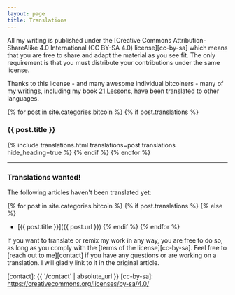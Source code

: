 ```yaml
---
layout: page
title: Translations
---
```


All my writing is published under the [Creative Commons Attribution-ShareAlike
4.0 International (CC BY-SA 4.0) license][cc-by-sa] which means that you are
free to share and adapt the material as you see fit. The only requirement is
that you must distribute your contributions under the same license.

Thanks to this license - and many awesome individual bitcoiners - many of my
writings, including my book [21 Lessons](https://21lessons.com), have been
translated to other languages.


{% for post in site.categories.bitcoin %}
{% if post.translations %}
### {{ post.title }}
{% include translations.html translations=post.translations hide_heading=true %}
{% endif %}
{% endfor %}

---

### Translations wanted!

The following articles haven't been translated yet:

{% for post in site.categories.bitcoin %}
{% if post.translations %}
{% else %}
- [{{ post.title }}]({{ post.url }})
{% endif %}
{% endfor %}


If you want to translate or remix my work in any way, you are free to do so, as
long as you comply with the [terms of the license][cc-by-sa]. Feel free to
[reach out to me][contact] if you have any questions or are working on a
translation. I will gladly link to it in the original article.

[contact]: {{ '/contact' | absolute_url }}
[cc-by-sa]: https://creativecommons.org/licenses/by-sa/4.0/
